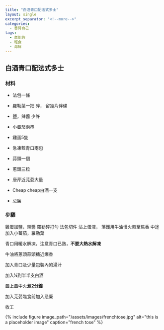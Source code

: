 ```yaml
---
title: "白酒青口配法式多士"
layout: single
excerpt_separator: "<!--more-->"
categories:
  - 善待自己
tags:
  - 煮能夠
  - 輕食
  - 海鮮
---
```


## 白酒青口配法式多士 

### 材料

* 法包一條
* 羅勒葉一把 碎， 留幾片伴碟
* 鹽，辣醬 少許
* 小蕃茄兩串
* 雞蛋5隻

* 急凍藍青口兩包
* 蒜頭一個
* 蔥頭三粒
* 唐芹近芫荽大量
* Cheap cheap白酒一支
* 忌廉


### 步驟

雞蛋加鹽，辣醬 羅勒碎打勻
法包切件
沾上蛋液， 落鑊用牛油慢火煎至焦香
中途加入小蕃茄，羅勒葉


青口用暖水解凍，注意青口已熟，**不要大熱水解凍**


牛油將蔥頭蒜頭糖近爆香


加入青口及少量包裝內的湯汁


加入¼到半半支白酒


蓋上蓋中火**煮2分鐘** 


加入芫荽臨食前加入忌廉


收工

{% include figure image_path="/assets/images/frenchtose.jpg" alt="this is a placeholder image" caption="french tose" %}



